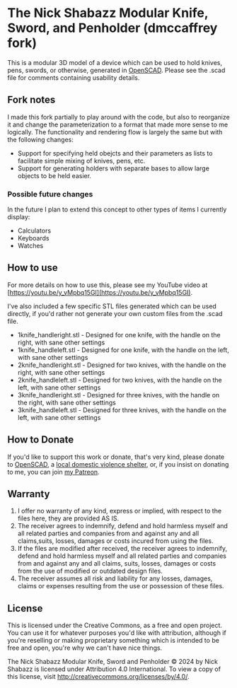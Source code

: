 # The Nick Shabazz Modular Knife, Sword, and Penholder (dmccaffrey fork)

This is a modular 3D model of a device which can be used to hold knives, pens, swords, or otherwise, generated in [OpenSCAD](https://openscad.org/). Please see the .scad file for comments containing usability details.

## Fork notes
I made this fork partially to play around with the code, but also to reorganize it and change the parameterization to a format that made more sense to me logically. The functionality and rendering flow is largely the same but with the following changes:
- Support for specifying held obejcts and their parameters as lists to facilitate simple mixing of knives, pens, etc.
- Support for generating holders with separate bases to allow large objects to be held easier.

### Possible future changes
In the future I plan to extend this concept to other types of items I currently display:
- Calculators
- Keyboards
- Watches

## How to use

For more details on how to use this, please see my YouTube video at [https://youtu.be/y_vMpbq15GI](https://youtu.be/y_vMpbq15GI).

I've also included a few specific STL files generated which can be used directly, if you'd rather not generate your own custom files from the .scad file.

- 1knife_handleright.stl - Designed for one knife, with the handle on the right, with sane other settings
- 1knife_handleleft.stl - Designed for one knife, with the handle on the left, with sane other settings
- 2knife_handleright.stl - Designed for two knives, with the handle on the right, with sane other settings
- 2knife_handleleft.stl - Designed for two knives, with the handle on the left, with sane other settings
- 3knife_handleright.stl - Designed for three knives, with the handle on the right, with sane other settings
- 3knife_handleleft.stl - Designed for three knives, with the handle on the left, with sane other settings

## How to Donate

If you'd like to support this work or donate, that's very kind, please donate to [OpenSCAD](https://openscad.org/), a [local domestic violence shelter](https://www.thehotline.org/), or, if you insist on donating to me, you can join [my Patreon](https://www.patreon.com/nickshabazz).

## Warranty

1. I offer no warranty of any kind, express or implied, with respect to the files here, they are provided AS IS.
2. The receiver agrees to indemnify, defend and hold harmless myself and all related parties and companies from and against any and all claims,suits, losses, damages or costs incured from using the files.
3. If the files are modified after received, the receiver agrees to indemnify, defend and hold harmless myself and all related parties and companies from and against any and all claims, suits, losses, damages or costs from the use of modified or outdated design files.
4. The receiver assumes all risk and liability for any losses, damages, claims or expenses resulting from the use or possession of these files.

## License

This is licensed under the Creative Commons, as a free and open project. You can use it for whatever purposes you'd like with attribution, although if you're reselling or making proprietary something which is intended to be free and open, you're why we can't have nice things.

The Nick Shabazz Modular Knife, Sword and Penholder © 2024 by Nick Shabazz is licensed under Attribution 4.0 International. To view a copy of this license, visit http://creativecommons.org/licenses/by/4.0/.
